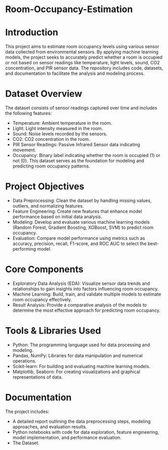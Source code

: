 # Room-Occupancy-Estimation
# Introduction
This project aims to estimate room occupancy levels using various sensor data collected from environmental sensors. By applying machine learning models, the project seeks to accurately predict whether a room is occupied or not based on sensor readings like temperature, light levels, sound, CO2 concentration, and PIR sensor data. The repository includes code, datasets, and documentation to facilitate the analysis and modeling process.

# Dataset Overview
The dataset consists of sensor readings captured over time and includes the following features:
- Temperature: Ambient temperature in the room.
- Light: Light intensity measured in the room.
- Sound: Noise levels recorded by the sensors.
- CO2: CO2 concentration in the room.
- PIR Sensor Readings: Passive Infrared Sensor data indicating movement.
- Occupancy: Binary label indicating whether the room is occupied (1) or not (0).
This dataset serves as the foundation for modeling and predicting room occupancy patterns.

# Project Objectives
- Data Preprocessing: Clean the dataset by handling missing values, outliers, and normalizing features.
- Feature Engineering: Create new features that enhance model performance based on initial data analysis.
- Modeling: Develop and evaluate various machine learning models (Random Forest, Gradient Boosting, XGBoost, SVM) to predict room occupancy.
- Evaluation: Compare model performance using metrics such as accuracy, precision, recall, F1-score, and ROC AUC to select the best-performing model.

# Core Components
- Exploratory Data Analysis (EDA): Visualize sensor data trends and relationships to gain insights into factors influencing room occupancy.
- Machine Learning: Build, train, and validate multiple models to estimate room occupancy effectively.
- Result Analysis: Provide a comparative analysis of the models to determine the most effective approach for predicting room occupancy.

# Tools & Libraries Used
- Python: The programming language used for data processing and modeling.
- Pandas, NumPy: Libraries for data manipulation and numerical operations.
- Scikit-learn: For building and evaluating machine learning models.
- Matplotlib, Seaborn: For creating visualizations and graphical representations of data.

# Documentation
The project includes:
- A detailed report outlining the data preprocessing steps, modeling approaches, and evaluation results.
- Python notebooks with code for data exploration, feature engineering, model implementation, and performance evaluation.
- The Dataset.
